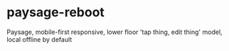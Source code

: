 # paysage-reboot
Paysage, mobile-first responsive, lower floor 'tap thing, edit thing' model, local offline by default
